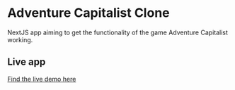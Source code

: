 # Adventure Capitalist Clone

NextJS app aiming to get the functionality of the game Adventure Capitalist working.

## Live app

[Find the live demo here](adcap-clone.vercel.app)